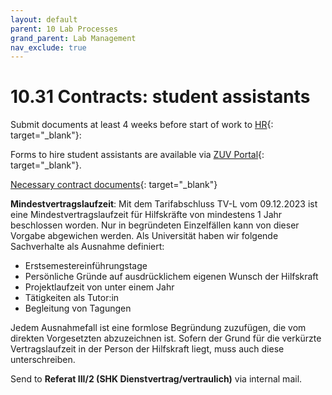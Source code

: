 ```yaml
---
layout: default
parent: 10 Lab Processes
grand_parent: Lab Management
nav_exclude: true
---
```


# 10.31 Contracts: student assistants

Submit documents at least 4 weeks before start of work to [HR](https://www.uni-bamberg.de/abt-personal/personal3-3/team-zustaendigkeiten/){: target="_blank"}:

Forms to hire student assistants are available via [ZUV Portal](https://zuvportal.uni-bamberg.de/){: target="_blank"}.

[Necessary contract documents](https://www.uni-bamberg.de/fileadmin/abt-personal/Homepage_ab_2016-03/11_Formulare_Infos_Merkblaetter/Einstellungsunterlagen/Einstellungsunterl_Hilfskraefte.zip){: target="_blank"}

**Mindestvertragslaufzeit**: Mit dem Tarifabschluss TV-L vom 09.12.2023 ist eine Mindestvertragslaufzeit für Hilfskräfte von mindestens 1 Jahr beschlossen worden. Nur in begründeten Einzelfällen kann von dieser Vorgabe abgewichen werden. Als Universität haben wir folgende Sachverhalte als Ausnahme definiert:

- Erstsemestereinführungstage
- Persönliche Gründe auf ausdrücklichem eigenen Wunsch der Hilfskraft
- Projektlaufzeit von unter einem Jahr
- Tätigkeiten als Tutor:in
- Begleitung von Tagungen

Jedem Ausnahmefall ist eine formlose Begründung zuzufügen, die vom direkten Vorgesetzten abzuzeichnen ist. Sofern der Grund für die verkürzte Vertragslaufzeit in der Person der Hilfskraft liegt, muss auch diese unterschreiben.

Send to **Referat III/2 (SHK Dienstvertrag/vertraulich)** via internal mail.
